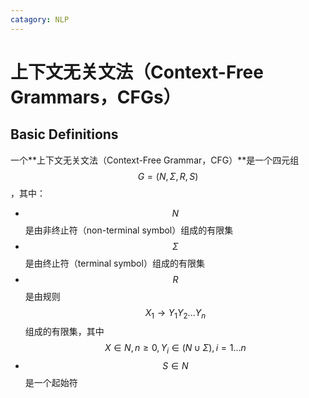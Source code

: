 ```yaml
---
catagory: NLP
---
```


# 上下文无关文法（Context-Free Grammars，CFGs）



## Basic Definitions

一个**上下文无关文法（Context-Free Grammar，CFG）**是一个四元组 $$G=(N,\Sigma,R,S)$$，其中：

- $$N$$ 是由非终止符（non-terminal symbol）组成的有限集
- $$\Sigma$$ 是由终止符（terminal symbol）组成的有限集
- $$R$$ 是由规则 $$X_1 \rightarrow Y_1Y_2...Y_n$$ 组成的有限集，其中$$X \in N,n \geq 0, Y_i \in (N \cup \Sigma), i=1...n$$
- $$S \in N$$ 是一个起始符